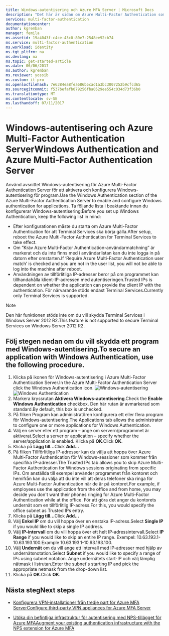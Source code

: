 ```yaml
---
title: Windows-autentisering och Azure MFA Server | Microsoft Docs
description: "Det här är sidan om Azure Multi-Factor Authentication som hjälper dig att distribuera Windows-autentisering och Azure Multi-Factor Authentication Server."
services: multi-factor-authentication
documentationcenter: 
author: kgremban
manager: femila
ms.assetid: 19a4043f-c4ce-43c0-80e7-2548ee92cb74
ms.service: multi-factor-authentication
ms.workload: identity
ms.tgt_pltfrm: na
ms.devlang: na
ms.topic: get-started-article
ms.date: 06/06/2017
ms.author: kgremban
ms.reviewer: yossib
ms.custom: it-pro
ms.openlocfilehash: 7e6384ea8fea686b5cad1a3bc3007252b9cfcd65
ms.sourcegitcommit: f537befafb079256fba0529ee554c034d73f36b0
ms.translationtype: MT
ms.contentlocale: sv-SE
ms.lasthandoff: 07/11/2017
---
```

# <a name="windows-authentication-and-azure-multi-factor-authentication-server"></a><span data-ttu-id="61654-103">Windows-autentisering och Azure Multi-Factor Authentication Server</span><span class="sxs-lookup"><span data-stu-id="61654-103">Windows Authentication and Azure Multi-Factor Authentication Server</span></span>
<span data-ttu-id="61654-104">Använd avsnittet Windows-autentisering för Azure Multi-Factor Authentication Server för att aktivera och konfigurera Windows-autentisering för program.</span><span class="sxs-lookup"><span data-stu-id="61654-104">Use the Windows Authentication section of the Azure Multi-Factor Authentication Server to enable and configure Windows authentication for applications.</span></span> <span data-ttu-id="61654-105">Ta följande lista i beaktande innan du konfigurerar Windows-autentisering:</span><span class="sxs-lookup"><span data-stu-id="61654-105">Before you set up Windows Authentication, keep the following list in mind:</span></span>

* <span data-ttu-id="61654-106">Efter konfigurationen måste du starta om Azure Multi-Factor Authentication för att Terminal Services ska börja gälla.</span><span class="sxs-lookup"><span data-stu-id="61654-106">After setup, reboot the Azure Multi-Factor Authentication for Terminal Services to take effect.</span></span>
* <span data-ttu-id="61654-107">Om ”Kräv Azure Multi-Factor Authentication-användarmatchning” är markerat och du inte finns med i användarlistan kan du inte logga in på datorn efter omstarten.</span><span class="sxs-lookup"><span data-stu-id="61654-107">If ‘Require Azure Multi-Factor Authentication user match’ is checked and you are not in the user list, you will not be able to log into the machine after reboot.</span></span>
* <span data-ttu-id="61654-108">Användningen av tillförlitliga IP-adresser beror på om programmet kan tillhandahålla klient-IP-adressen med autentiseringen.</span><span class="sxs-lookup"><span data-stu-id="61654-108">Trusted IPs is dependent on whether the application can provide the client IP with the authentication.</span></span> <span data-ttu-id="61654-109">För närvarande stöds endast Terminal Services.</span><span class="sxs-lookup"><span data-stu-id="61654-109">Currently only Terminal Services is supported.</span></span>  

> [!NOTE]
> <span data-ttu-id="61654-110">Den här funktionen stöds inte om du vill skydda Terminal Services i Windows Server 2012 R2.</span><span class="sxs-lookup"><span data-stu-id="61654-110">This feature is not supported to secure Terminal Services on Windows Server 2012 R2.</span></span>

## <a name="to-secure-an-application-with-windows-authentication-use-the-following-procedure"></a><span data-ttu-id="61654-111">Följ stegen nedan om du vill skydda ett program med Windows-autentisering.</span><span class="sxs-lookup"><span data-stu-id="61654-111">To secure an application with Windows Authentication, use the following procedure.</span></span>
1. <span data-ttu-id="61654-112">Klicka på ikonen för Windows-autentisering i Azure Multi-Factor Authentication Server.</span><span class="sxs-lookup"><span data-stu-id="61654-112">In the Azure Multi-Factor Authentication Server click the Windows Authentication icon.</span></span>
   <span data-ttu-id="61654-113">![Windows-autentisering](./media/multi-factor-authentication-get-started-server-windows/windowsauth.png)</span><span class="sxs-lookup"><span data-stu-id="61654-113">![Windows Authentication](./media/multi-factor-authentication-get-started-server-windows/windowsauth.png)</span></span>
2. <span data-ttu-id="61654-114">Markera kryssrutan **Aktivera Windows-autentisering**.</span><span class="sxs-lookup"><span data-stu-id="61654-114">Check the **Enable Windows Authentication** checkbox.</span></span> <span data-ttu-id="61654-115">Den här rutan är avmarkerad som standard.</span><span class="sxs-lookup"><span data-stu-id="61654-115">By default, this box is unchecked.</span></span>
3. <span data-ttu-id="61654-116">På fliken Program kan administratören konfigurera ett eller flera program för Windows-autentisering.</span><span class="sxs-lookup"><span data-stu-id="61654-116">The Applications tab allows the administrator to configure one or more applications for Windows Authentication.</span></span>
4. <span data-ttu-id="61654-117">Välj en server eller ett program – ange om servern/programmet är aktiverat.</span><span class="sxs-lookup"><span data-stu-id="61654-117">Select a server or application – specify whether the server/application is enabled.</span></span> <span data-ttu-id="61654-118">Klicka på **OK**.</span><span class="sxs-lookup"><span data-stu-id="61654-118">Click **OK**.</span></span>
5. <span data-ttu-id="61654-119">Klicka på **Lägg till...**</span><span class="sxs-lookup"><span data-stu-id="61654-119">Click **Add…**</span></span>
6. <span data-ttu-id="61654-120">På fliken Tillförlitliga IP-adresser kan du välja att hoppa över Azure Multi-Factor Authentication för Windows-sessioner som kommer från specifika IP-adresser.</span><span class="sxs-lookup"><span data-stu-id="61654-120">The Trusted IPs tab allows you to skip Azure Multi-Factor Authentication for Windows sessions originating from specific IPs.</span></span> <span data-ttu-id="61654-121">Om anställda till exempel använder programmet från kontoret och hemifrån kan du välja att du inte vill att deras telefoner ska ringa för Azure Multi-Factor Authentication när de är på kontoret.</span><span class="sxs-lookup"><span data-stu-id="61654-121">For example, if employees use the application from the office and from home, you may decide you don't want their phones ringing for Azure Multi-Factor Authentication while at the office.</span></span> <span data-ttu-id="61654-122">För att göra det anger du kontorets undernät som en tillförlitlig IP-adress.</span><span class="sxs-lookup"><span data-stu-id="61654-122">For this, you would specify the office subnet as Trusted IPs entry.</span></span>
7. <span data-ttu-id="61654-123">Klicka på **Lägg till...**</span><span class="sxs-lookup"><span data-stu-id="61654-123">Click **Add…**</span></span>
8. <span data-ttu-id="61654-124">Välj **Enkel IP** om du vill hoppa över en enstaka IP-adress.</span><span class="sxs-lookup"><span data-stu-id="61654-124">Select **Single IP** if you would like to skip a single IP address.</span></span>
9. <span data-ttu-id="61654-125">Välj **IP-intervall** om du vill hoppa över ett helt IP-adressintervall.</span><span class="sxs-lookup"><span data-stu-id="61654-125">Select **IP Range** if you would like to skip an entire IP range.</span></span> <span data-ttu-id="61654-126">Exempel: 10.63.193.1-10.63.193.100.</span><span class="sxs-lookup"><span data-stu-id="61654-126">Example 10.63.193.1-10.63.193.100.</span></span>
10. <span data-ttu-id="61654-127">Välj **Undernät** om du vill ange ett intervall med IP-adresser med hjälp av undernätsnotation.</span><span class="sxs-lookup"><span data-stu-id="61654-127">Select **Subnet** if you would like to specify a range of IPs using subnet notation.</span></span> <span data-ttu-id="61654-128">Ange undernätets start-IP och välj lämplig nätmask i listrutan.</span><span class="sxs-lookup"><span data-stu-id="61654-128">Enter the subnet's starting IP and pick the appropriate netmask from the drop-down list.</span></span>
11. <span data-ttu-id="61654-129">Klicka på **OK**.</span><span class="sxs-lookup"><span data-stu-id="61654-129">Click **OK**.</span></span>

## <a name="next-steps"></a><span data-ttu-id="61654-130">Nästa steg</span><span class="sxs-lookup"><span data-stu-id="61654-130">Next steps</span></span>

- [<span data-ttu-id="61654-131">Konfigurera VPN-installationer från tredje part för Azure MFA Server</span><span class="sxs-lookup"><span data-stu-id="61654-131">Configure third-party VPN appliances for Azure MFA Server</span></span>](multi-factor-authentication-advanced-vpn-configurations.md)

- [<span data-ttu-id="61654-132">Utöka din befintliga infrastruktur för autentisering med NPS-tillägget för Azure MFA</span><span class="sxs-lookup"><span data-stu-id="61654-132">Augment your existing authentication infrastructure with the NPS extension for Azure MFA</span></span>](multi-factor-authentication-nps-extension.md)
